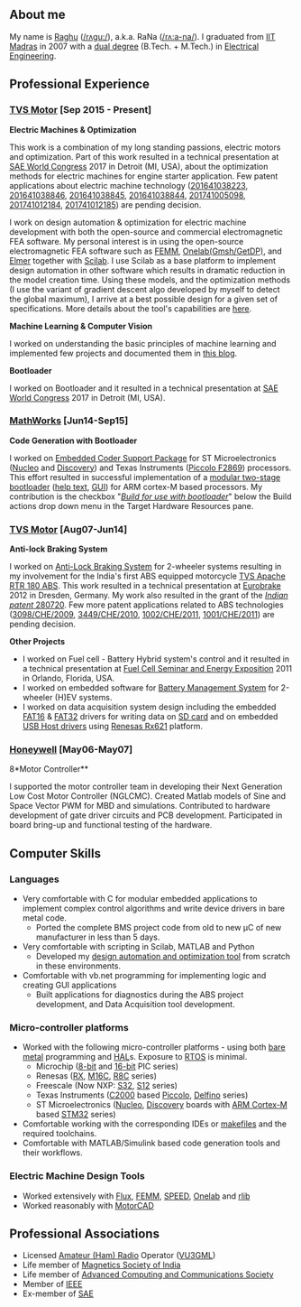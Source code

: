 ## About me

My name is [Raghu](https://in.linkedin.com/in/raghunathkumar) ([/rʌgu:/](https://raghu-rana.gitlab.io/supportFiles/0_Raghu.wav)), a.k.a. RaNa ([/rʌ:a-na/](https://raghu-rana.gitlab.io/supportFiles/1_RaNa.wav)). I graduated from [IIT Madras](http://www.iitm.ac.in/) in 2007 with a [dual degree](https://www.iitm.ac.in/academic-programmes) (B.Tech. + M.Tech.) in [Electrical Engineering](http://www.ee.iitm.ac.in/). 

## Professional Experience
### [TVS Motor](https://www.tvsmotor.com/) [Sep 2015 - Present]

**Electric Machines &  Optimization**

This work is a combination of my long standing passions, electric motors and optimization. Part of this work resulted in a technical presentation at [SAE World Congress](https://www.sae.org/wcx) 2017 in Detroit (MI, USA), about the optimization methods for electric machines for engine starter application. Few patent applications about electric machine technology ([201641038223](http://ipindiaservices.gov.in/PublicSearch/PublicationSearch/Search), [201641038846](http://ipindiaservices.gov.in/PublicSearch/PublicationSearch/Search), [201641038845](http://ipindiaservices.gov.in/PublicSearch/PublicationSearch/Search), [201641038844](http://ipindiaservices.gov.in/PublicSearch/PublicationSearch/Search), [201741005098](http://ipindiaservices.gov.in/PublicSearch/PublicationSearch/Search), [201741012184](http://ipindiaservices.gov.in/PublicSearch/PublicationSearch/Search), [201741012185](http://ipindiaservices.gov.in/PublicSearch/PublicationSearch/Search)) are pending decision. 

I work on design automation & optimization for electric machine development with both the open-source and commercial electromagnetic FEA software. My personal interest is in using the open-source electromagnetic FEA software such as [FEMM](http://www.femm.info/wiki/HomePage), [Onelab(Gmsh/GetDP)](http://www.onelab.info/), and [Elmer](https://www.csc.fi/web/elmer) together with [Scilab](https://www.scilab.org/). I use Scilab as a base platform to implement design automation in other software which results in dramatic reduction in the model creation time. Using these models, and the optimization methods (I use the variant of gradient descent algo developed by myself to detect the global maximum), I arrive at a best possible design for a given set of specifications. More details about the tool's capabilities are [here](https://motorrlib.gitlab.io/).

**Machine Learning & Computer Vision**

I worked on understanding the basic principles of machine learning and implemented few projects and documented them in [this blog](https://saras152.github.io/). 

**Bootloader**

I worked on Bootloader and it resulted in a technical presentation at [SAE World Congress](https://www.sae.org/wcx) 2017 in Detroit (MI, USA).

### [MathWorks](https://in.mathworks.com/) [Jun14-Sep15]

**Code Generation with Bootloader**

I worked on [Embedded Coder Support Package](https://www.mathworks.com/help/supportpkg/armcortexm/index.html) for ST Microelectronics ([Nucleo](https://www.st.com/en/evaluation-tools/stm32-mcu-nucleo.html) and [Discovery](https://www.st.com/en/evaluation-tools/stm32-mcu-discovery-kits.html)) and Texas Instruments ([Piccolo F2869](http://www.ti.com/product/TMS320F28069)) processors. This effort resulted in successful implementation of a [modular two-stage bootloader](https://bitbucket.org/saras152/bootloader/wiki/blstages) ([help text](https://in.mathworks.com/help/supportpkg/stmicroelectronicsstm32f4discovery/ref/build-for-use-with-bootloader.html), [GUI](https://in.mathworks.com/help/supportpkg/stmicroelectronicsstm32f4discovery/ref/model-configuration-parameters-for-stmicroelectronics-stm32f4-discovery-board.html)) for ARM cortex-M based processors.  My contribution is the checkbox "*[Build for use with bootloader](https://www.mathworks.com/help/supportpkg/stmicroelectronicsstm32f4discovery/ref/build-for-use-with-bootloader.html)*" below the Build actions drop down menu in the Target Hardware Resources pane. 


### [TVS Motor](https://www.tvsmotor.com/) [Aug07-Jun14]

**Anti-lock Braking System**

I worked on [Anti-Lock Braking System](https://en.wikipedia.org/wiki/Anti-lock_braking_system) for 2-wheeler systems resulting in my involvement for the India's first ABS equipped motorcycle [TVS Apache RTR 180 ABS](https://www.tvsapache.com/rtr-180.aspx). This work resulted in a technical presentation at [Eurobrake](https://www.eurobrake.net/) 2012 in Dresden, Germany. My work also resulted in the grant of the [*Indian patent* 280720](http://ipindiaservices.gov.in/PublicSearch/PublicationSearch/Search). Few more patent applications related to ABS technologies ([3098/CHE/2009](http://ipindiaservices.gov.in/PublicSearch/PublicationSearch/Search), [3449/CHE/2010](http://ipindiaservices.gov.in/PublicSearch/PublicationSearch/Search), [1002/CHE/2011](http://ipindiaservices.gov.in/PublicSearch/PublicationSearch/Search), [1001/CHE/2011](http://ipindiaservices.gov.in/PublicSearch/PublicationSearch/Search)) are pending decision.

**Other Projects**

* I worked on Fuel cell - Battery Hybrid system's control and it resulted in a technical presentation at [Fuel Cell Seminar and Energy Exposition](https://www.fuelcellseminar.com/) 2011 in Orlando, Florida, USA. 
* I worked on embedded software for [Battery Management System](https://en.wikipedia.org/wiki/Battery_management_system) for 2-wheeler (H)EV systems. 
* I worked on data acquisition system design including the embedded [FAT16](https://bitbucket.org/saras152/filesystem_fat/wiki/FAT%2016) & [FAT32](https://bitbucket.org/saras152/filesystem_fat/wiki/Home) drivers for writing data on [SD card](https://bitbucket.org/saras152/filesystem_fat/wiki/SD%20CARD) and on embedded [USB Host drivers](https://bitbucket.org/saras152/usbhost_embedded/wiki/Home) using [Renesas Rx621](https://www.renesas.com/in/en/products/microcontrollers-microprocessors/rx/rx600/rx621-62n.html) platform.

### [Honeywell](https://www.honeywell.com/worldwide/en-in) [May06-May07]

8*Motor Controller**

I supported the motor controller team in developing their Next Generation Low Cost Motor Controller (NGLCMC). Created Matlab models of Sine and Space Vector PWM for MBD and simulations. Contributed to hardware development of gate driver circuits and PCB development. Participated in board bring-up and functional testing of the hardware.


## Computer Skills
### Languages
* Very comfortable with C for modular embedded applications to implement complex control algorithms and write device drivers in bare metal code.
    * Ported the complete BMS project code from old to new µC of new manufacturer in less than 5 days.
* Very comfortable with scripting in Scilab, MATLAB and Python
    * Developed my [design automation and optimization tool](https://motorrlib.gitlab.io/) from scratch in these environments.
* Comfortable with vb.net programming for implementing logic and creating GUI applications
    * Built applications for diagnostics during the ABS project development, and Data Acquisition tool development.
### Micro-controller platforms
* Worked with the following micro-controller platforms - using both [bare metal](https://en.wikipedia.org/wiki/Bare_machine) programming and [HAL](https://en.wikipedia.org/wiki/Hardware_abstraction)s. Exposure to [RTOS](https://en.wikipedia.org/wiki/Real-time_operating_system) is minimal.
    * Microchip ([8-bit](https://www.microchip.com/design-centers/8-bit) and [16-bit](https://www.microchip.com/design-centers/16-bit) PIC series)
    * Renesas ([RX](https://www.renesas.com/in/en/products/microcontrollers-microprocessors/rx.html), [M16C](https://www.renesas.com/in/en/products/microcontrollers-microprocessors/m16c.html), [R8C](https://www.renesas.com/in/en/products/microcontrollers-microprocessors/r8c.html) series)
    * Freescale (Now NXP: [S32](https://www.nxp.com/products/processors-and-microcontrollers/arm-based-processors-and-mcus/s32-automotive-platform:S32), [S12](https://www.nxp.com/products/processors-and-microcontrollers/additional-processors-and-mcus/8-16-bit-mcus/16-bit-s12-and-s12x-mcus:S12S12X) series)
    * Texas Instruments ([C2000](http://www.ti.com/microcontrollers/c2000-real-time-control-mcus/products.html) based [Piccolo](http://www.ti.com/microcontrollers/c2000-real-time-control-mcus/piccolo-entry-performance/overview.html), [Delfino](http://www.ti.com/microcontrollers/c2000-real-time-control-mcus/delfino-premium-performance/overview.html) series)
    * ST Microelectronics ([Nucleo](https://www.st.com/en/evaluation-tools/stm32-mcu-nucleo.html), [Discovery](https://www.st.com/en/evaluation-tools/stm32-mcu-discovery-kits.html?querycriteria=productId=LN1848) boards with [ARM Cortex-M](https://developer.arm.com/products/processors/cortex-m) based [STM32](https://www.st.com/en/microcontrollers/stm32-32-bit-arm-cortex-mcus.html) series)
* Comfortable working with the corresponding IDEs or [makefiles](https://www.gnu.org/software/make/manual/html_node/Introduction.html) and the required toolchains.
* Comfortable with MATLAB/Simulink based code generation tools and their workflows.
### Electric Machine Design Tools
* Worked extensively with [Flux](https://altairhyperworks.com/product/flux), [FEMM](http://www.femm.info/wiki/HomePage), [SPEED](https://ieeexplore.ieee.org/abstract/document/757901), [Onelab](http://www.onelab.info/) and [rlib](https://motorrlib.gitlab.io/)
* Worked reasonably with [MotorCAD](https://www.motor-design.com/motor-cad-software/)


## Professional Associations
* Licensed [Amateur (Ham) Radio](http://vigyanprasar.gov.in/science-communication-programs/ham-radio/) Operator ([VU3GML](http://www.wpc.dot.gov.in/exam_amatr.asp))
* Life member of [Magnetics Society of India](http://msi.org.in/)
* Life member of [Advanced Computing and Communications Society](http://accsindia.org/)
* Member of [IEEE](https://www.ieee.org/)
* Ex-member of [SAE](https://www.saeindia.org/)